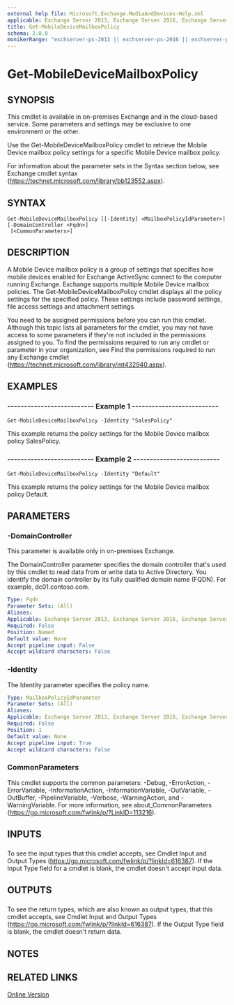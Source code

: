 ```yaml
---
external help file: Microsoft.Exchange.MediaAndDevices-Help.xml
applicable: Exchange Server 2013, Exchange Server 2016, Exchange Server 2019, Exchange Online
title: Get-MobileDeviceMailboxPolicy
schema: 2.0.0
monikerRange: "exchserver-ps-2013 || exchserver-ps-2016 || exchserver-ps-2019 || exchonline-ps"
---
```


# Get-MobileDeviceMailboxPolicy

## SYNOPSIS
This cmdlet is available in on-premises Exchange and in the cloud-based service. Some parameters and settings may be exclusive to one environment or the other.

Use the Get-MobileDeviceMailboxPolicy cmdlet to retrieve the Mobile Device mailbox policy settings for a specific Mobile Device mailbox policy.

For information about the parameter sets in the Syntax section below, see Exchange cmdlet syntax (https://technet.microsoft.com/library/bb123552.aspx).

## SYNTAX

```
Get-MobileDeviceMailboxPolicy [[-Identity] <MailboxPolicyIdParameter>] [-DomainController <Fqdn>]
 [<CommonParameters>]
```

## DESCRIPTION
A Mobile Device mailbox policy is a group of settings that specifies how mobile devices enabled for Exchange ActiveSync connect to the computer running Exchange. Exchange supports multiple Mobile Device mailbox policies. The Get-MobileDeviceMailboxPolicy cmdlet displays all the policy settings for the specified policy. These settings include password settings, file access settings and attachment settings.

You need to be assigned permissions before you can run this cmdlet. Although this topic lists all parameters for the cmdlet, you may not have access to some parameters if they're not included in the permissions assigned to you. To find the permissions required to run any cmdlet or parameter in your organization, see Find the permissions required to run any Exchange cmdlet (https://technet.microsoft.com/library/mt432940.aspx).

## EXAMPLES

### -------------------------- Example 1 --------------------------
```
Get-MobileDeviceMailboxPolicy -Identity "SalesPolicy"
```

This example returns the policy settings for the Mobile Device mailbox policy SalesPolicy.

### -------------------------- Example 2 --------------------------
```
Get-MobileDeviceMailboxPolicy -Identity "Default"
```

This example returns the policy settings for the Mobile Device mailbox policy Default.

## PARAMETERS

### -DomainController
This parameter is available only in on-premises Exchange.

The DomainController parameter specifies the domain controller that's used by this cmdlet to read data from or write data to Active Directory. You identify the domain controller by its fully qualified domain name (FQDN). For example, dc01.contoso.com.

```yaml
Type: Fqdn
Parameter Sets: (All)
Aliases:
Applicable: Exchange Server 2013, Exchange Server 2016, Exchange Server 2019
Required: False
Position: Named
Default value: None
Accept pipeline input: False
Accept wildcard characters: False
```

### -Identity
The Identity parameter specifies the policy name.

```yaml
Type: MailboxPolicyIdParameter
Parameter Sets: (All)
Aliases:
Applicable: Exchange Server 2013, Exchange Server 2016, Exchange Server 2019, Exchange Online
Required: False
Position: 1
Default value: None
Accept pipeline input: True
Accept wildcard characters: False
```

### CommonParameters
This cmdlet supports the common parameters: -Debug, -ErrorAction, -ErrorVariable, -InformationAction, -InformationVariable, -OutVariable, -OutBuffer, -PipelineVariable, -Verbose, -WarningAction, and -WarningVariable. For more information, see about_CommonParameters (https://go.microsoft.com/fwlink/p/?LinkID=113216).

## INPUTS

###  
To see the input types that this cmdlet accepts, see Cmdlet Input and Output Types (https://go.microsoft.com/fwlink/p/?linkId=616387). If the Input Type field for a cmdlet is blank, the cmdlet doesn't accept input data.

## OUTPUTS

###  
To see the return types, which are also known as output types, that this cmdlet accepts, see Cmdlet Input and Output Types (https://go.microsoft.com/fwlink/p/?linkId=616387). If the Output Type field is blank, the cmdlet doesn't return data.

## NOTES

## RELATED LINKS

[Online Version](https://technet.microsoft.com/library/5f0564eb-0219-4b4e-a400-8a771fb3f002.aspx)
